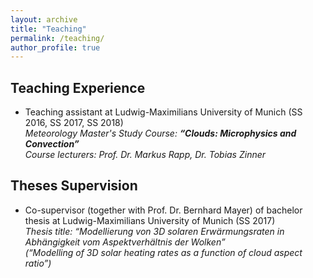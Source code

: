 ```yaml
---
layout: archive
title: "Teaching"
permalink: /teaching/
author_profile: true
---
```


## Teaching Experience

* Teaching assistant at Ludwig-Maximilians University of Munich (SS 2016, SS 2017, SS 2018)<br/>
_Meteorology Master's Study Course: **“Clouds: Microphysics and Convection”**_<br/>
_Course lecturers: Prof. Dr. Markus Rapp, Dr. Tobias Zinner_

## Theses Supervision

* Co-supervisor (together with Prof. Dr. Bernhard Mayer) of bachelor thesis at Ludwig-Maximilians University of Munich (SS 2017)<br/>
_Thesis title: “Modellierung von 3D solaren Erwärmungsraten in Abhängigkeit vom Aspektverhältnis der Wolken”<br/>
(“Modelling of 3D solar heating rates as a function of cloud aspect ratio”)_
